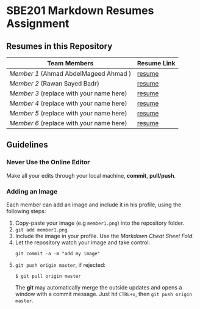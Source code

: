 # SBE201 Markdown Resumes Assignment

## Resumes in this Repository

| Team Members | Resume Link |
|--------------|-------------|
| *Member 1* (Ahmad AbdelMageed Ahmad ) | [resume](member1.md) |
| *Member 2* (Rawan Sayed Badr) | [resume](member2.md) |
| *Member 3* (replace with your name here) | [resume](member3.md) |
| *Member 4* (replace with your name here) | [resume](member4.md) |
| *Member 5* (replace with your name here) | [resume](member5.md) |
| *Member 6* (replace with your name here) | [resume](member6.md) |

## Guidelines

### Never Use the Online Editor

Make all your edits through your local machine, **commit**, **pull/push**.

### Adding an Image

Each member can add an image and include it in his profile, using the following steps:

1. Copy-paste your image (e.g `member1.png`) into the repository folder.
2. `git add member1.png`.
3. Include the image in your profile. Use the *Markdown Cheat Sheet Fold*.
4. Let the repository watch your image and take control:
    ```teminal
    git commit -a -m "add my image"
    ```
5. `git push origin master`, if rejected:
    ```terminal
    $ git pull origin master
    ```
    The **git** may automatically merge the outside updates and opens a window with a commit message. Just hit `CTRL+x`, then `git push origin master`.